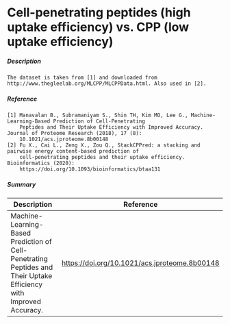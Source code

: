 # Cell-penetrating peptides (high uptake efficiency) vs. CPP (low uptake efficiency) 

##### Description 

    The dataset is taken from [1] and downloaded from http://www.thegleelab.org/MLCPP/MLCPPData.html. Also used in [2].
    
##### Reference

    [1] Manavalan B., Subramaniyam S., Shin TH, Kim MO, Lee G., Machine-Learning-Based Prediction of Cell-Penetrating 
        Peptides and Their Uptake Efficiency with Improved Accuracy. Journal of Proteome Research (2018), 17 (8):
        10.1021/acs.jproteome.8b00148 
    [2] Fu X., Cai L., Zeng X., Zou Q., StackCPPred: a stacking and pairwise energy content-based prediction of 
        cell-penetrating peptides and their uptake efficiency. Bioinformatics (2020): 
        https://doi.org/10.1093/bioinformatics/btaa131
        
##### Summary
 
| Description                                                               | Reference                         |
|---------------------------------------------------------------------------|-----------------------------------|
| Machine-Learning-Based Prediction of Cell-Penetrating Peptides and Their Uptake Efficiency with Improved Accuracy. | https://doi.org/10.1021/acs.jproteome.8b00148 |
             

